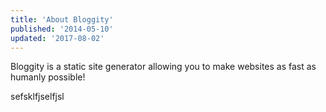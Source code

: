 ```yaml
---
title: 'About Bloggity'
published: '2014-05-10'
updated: '2017-08-02'
---
```

Bloggity is a static site generator allowing you to make websites as fast as humanly possible!

sefsklfjselfjsl